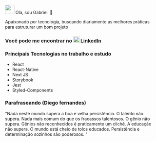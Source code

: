 <a target="_blank" rel="noopener noreferrer" href="https://camo.githubusercontent.com/e8e7b06ecf583bc040eb60e44eb5b8e0ecc5421320a92929ce21522dbc34c891/68747470733a2f2f6d656469612e67697068792e636f6d2f6d656469612f6876524a434c467a6361737252346961377a2f67697068792e676966"><img src="https://camo.githubusercontent.com/e8e7b06ecf583bc040eb60e44eb5b8e0ecc5421320a92929ce21522dbc34c891/68747470733a2f2f6d656469612e67697068792e636f6d2f6d656469612f6876524a434c467a6361737252346961377a2f67697068792e676966" width="30px" data-canonical-src="https://media.giphy.com/media/hvRJCLFzcasrR4ia7z/giphy.gif" style="max-width:100%;"></a> Olá, sou Gabriel&nbsp;&nbsp;🔭

<p>Apaixonado por tecnologia, buscando diariamente as melhores práticas para estruturar um bom projeto</p>

<h3>Você pode me encontrar no
<a href="https://www.linkedin.com/in/gabrielbrito1/">
  <img src = "https://www.vectorlogo.zone/logos/linkedin/linkedin-icon.svg" alt = "Perfil do LinkedIn Gabriel Brito" height = "20" width = "20"> LinkedIn
</a>
</h3>

<h3>Principais Tecnologias no trabalho e estudo</h3>

<ul>
  <li>React</li>
  <li>React-Native</li>
  <li>Next JS</li>
  <li>Storybook</li>
  <li>Jest</li>
  <li>Styled-Components</li>
</ul>

<h3>Parafraseando (Diego fernandes)</h3>
<p>"Nada neste mundo supera a boa e velha persistência. O talento não supera. Nada mais comum do que os fracassos talentosos. O gênio não supera. Gênios não reconhecidos é praticamente um clichê. A educação não supera. O mundo está cheio de tolos educados. Persistência e determinação sozinhos são poderosos. "</p>
